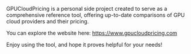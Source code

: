 GPUCloudPricing is a personal side project created to serve as a comprehensive reference tool, offering up-to-date comparisons of GPU cloud providers and their pricing.

You can explore the website here: https://www.gpucloudpricing.com

Enjoy using the tool, and hope it proves helpful for your needs!
